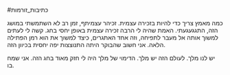 #כתיבות_זורמות 

כמה מאמץ צריך כדי להיות בזכירה עצמית. זכיהר עצמיתף, זמן רב לא השתמשתי במושג הזה, התגגעגעתי. האמת שהיה לי הרבה זכירה עצמית באופן יחסי בחג. קשה לי לעתים למשוך אותה אל מעבר לתפיחה, וזה אחד האתגרים, כיצד למשוך את הוא רמן הפתילה הלאה. אני חשוב שהבוקר היתה התנוצצות יפה יחסית בכיוון הזה.

יש לנו מלך. לעולם הזה יש מלך. הדימוי של מלך היה לי חזק מאוד בחג הזה. אני שמח בו.

